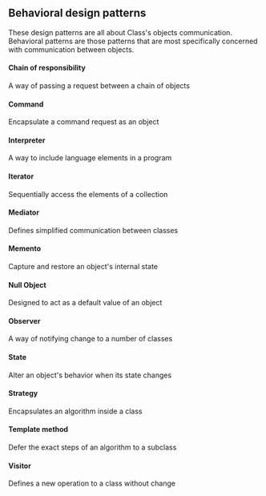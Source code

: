 ## Behavioral design patterns
These design patterns are all about Class's objects communication. Behavioral patterns are those patterns that are most specifically concerned with communication between objects.

#### Chain of responsibility
A way of passing a request between a chain of objects

#### Command
Encapsulate a command request as an object

#### Interpreter
A way to include language elements in a program

#### Iterator
Sequentially access the elements of a collection

#### Mediator
Defines simplified communication between classes

#### Memento
Capture and restore an object's internal state

#### Null Object
Designed to act as a default value of an object

#### Observer
A way of notifying change to a number of classes

#### State
Alter an object's behavior when its state changes

#### Strategy
Encapsulates an algorithm inside a class

#### Template method
Defer the exact steps of an algorithm to a subclass

#### Visitor
Defines a new operation to a class without change
